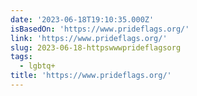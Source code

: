 ```yaml
---
date: '2023-06-18T19:10:35.000Z'
isBasedOn: 'https://www.prideflags.org/'
link: 'https://www.prideflags.org/'
slug: 2023-06-18-httpswwwprideflagsorg
tags:
  - lgbtq+
title: 'https://www.prideflags.org/'
---
```


